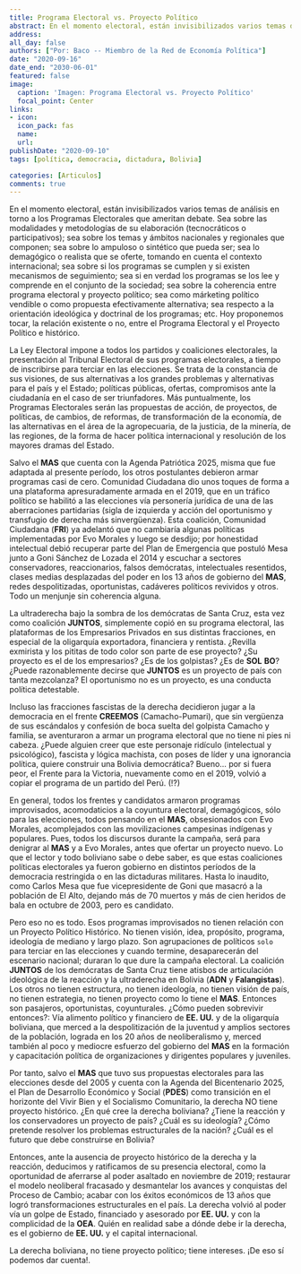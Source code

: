 ```yaml
---
title: Programa Electoral vs. Proyecto Político
abstract: En el momento electoral, están invisibilizados varios temas de análisis en torno a los Programas Electorales que ameritan debat
address:
all_day: false
authors: ["Por: Baco -- Miembro de la Red de Economía Política"]
date: "2020-09-16"
date_end: "2030-06-01"
featured: false
image:
  caption: 'Imagen: Programa Electoral vs. Proyecto Político'
  focal_point: Center
links:
- icon:
  icon_pack: fas
  name: 
  url: 
publishDate: "2020-09-10"
tags: [política, democracia, dictadura, Bolivia]

categories: [Articulos]
comments: true
---
```

En el momento electoral, están invisibilizados varios temas de análisis en torno a los Programas Electorales que ameritan debate. Sea sobre las modalidades y metodologías de su elaboración (tecnocráticos o participativos); sea sobre los temas y ámbitos nacionales y regionales que componen; sea sobre lo ampuloso o sintético que pueda ser; sea lo demagógico o realista que se oferte, tomando en cuenta el contexto internacional; sea sobre si los programas se cumplen y si existen mecanismos de seguimiento; sea si en verdad los programas se los lee y comprende en el conjunto de la sociedad; sea sobre la coherencia entre programa electoral y proyecto político; sea como márketing político vendible o como propuesta efectivamente alternativa; sea respecto a la orientación ideológica y doctrinal de los programas; etc.
Hoy proponemos tocar, la relación existente o no, entre el Programa Electoral y el Proyecto Político e histórico.

La Ley Electoral impone a todos los partidos y coaliciones electorales, la presentación al Tribunal Electoral de sus programas electorales, a tiempo de inscribirse para terciar en las elecciones. Se trata de la constancia de sus visiones, de sus alternativas a los grandes problemas y alternativas para el país y el Estado; políticas públicas, ofertas, compromisos ante la ciudadanía en el caso de ser triunfadores. Más puntualmente, los Programas Electorales serán las propuestas de acción, de proyectos, de políticas, de cambios, de reformas, de transformación de la economía, de las alternativas en el área de la agropecuaria, de la justicia, de la minería, de las regiones, de la forma de hacer política internacional y resolución de los mayores dramas del Estado. 

Salvo el **MAS** que cuenta con la Agenda Patriótica 2025, misma que fue adaptada al presente período, los otros postulantes debieron armar programas casi de cero.  Comunidad Ciudadana dio unos toques de forma a una plataforma apresuradamente armada en el 2019, que en un tráfico político se habilitó a las elecciones vía personería jurídica de una de las aberraciones partidarias (sigla de izquierda y acción del oportunismo y transfugio de derecha más sinvergüenza). Esta coalición, Comunidad Ciudadana (**FRI**) ya adelantó que no cambiaría algunas políticas implementadas por Evo Morales y luego se desdijo; por honestidad intelectual debió recuperar parte del Plan de Emergencia que postuló Mesa junto a Goni Sánchez de Lozada el 2014 y  escuchar a sectores conservadores, reaccionarios, falsos demócratas, intelectuales resentidos, clases medias desplazadas del poder en los 13 años de gobierno del **MAS**, redes despolitizadas, oportunistas, cadáveres políticos revividos y otros. Todo un menjunje sin coherencia alguna.

La ultraderecha bajo la sombra de los demócratas de Santa Cruz, esta vez como coalición **JUNTOS**, simplemente copió en su programa electoral, las plataformas de los Empresarios Privados en sus distintas fracciones, en especial de la oligarquía exportadora, financiera y rentista. ¿Revilla exmirista y los pititas de todo color son parte de ese proyecto? ¿Su proyecto es el de los empresarios? ¿Es de los golpistas? ¿Es de **SOL** **BO**? ¿Puede razonablemente decirse que **JUNTOS** es un proyecto de país con tanta mezcolanza? El oportunismo no es un proyecto, es una conducta política detestable.

Incluso las fracciones fascistas de la derecha decidieron jugar a la democracia en el frente **CREEMOS**  (Camacho-Pumari), que sin vergüenza de sus escándalos y confesión de boca suelta del golpista Camacho y familia, se aventuraron a armar un programa electoral que no tiene ni pies ni cabeza. ¿Puede alguien creer que este personaje ridículo (intelectual y psicológico), fascista y lógica machista, con poses de líder y una ignorancia política, quiere construir una Bolivia democrática? Bueno… por si fuera peor, el Frente para la Victoria, nuevamente como en el 2019, volvió a copiar el programa de un partido del Perú. (!?)

En general, todos los frentes y candidatos armaron programas improvisados, acomodaticios a la coyuntura electoral, demagógicos, sólo para las elecciones, todos pensando en el **MAS**, obsesionados con Evo Morales, acomplejados con las movilizaciones campesinas indígenas y populares. Pues, todos los discursos durante la campaña, será para denigrar al **MAS** y a Evo Morales, antes que ofertar un proyecto nuevo. Lo que el lector y todo boliviano sabe o debe saber, es que estas coaliciones políticas electorales ya fueron gobierno en distintos períodos de la democracia restringida o en las dictaduras militares. Hasta lo inaudito, como Carlos Mesa que fue vicepresidente de Goni que masacró a la población de El Alto, dejando más de 70 muertos y más de cien heridos de bala en octubre de 2003, pero es candidato.  

Pero eso no es todo. Esos programas improvisados no tienen relación con un Proyecto Político Histórico. No tienen visión, idea, propósito, programa, ideología de mediano y largo plazo. Son agrupaciones de políticos `solo` para terciar en las elecciones y cuando termine, desaparecerán del escenario nacional; duraran lo que dure la campaña electoral. La coalición **JUNTOS** de los demócratas de Santa Cruz tiene atisbos de articulación ideológica de la reacción y la ultraderecha en Bolivia (**ADN** y **Falangistas**).  Los otros no tienen estructura, no tienen ideología, no tienen visión de país, no tienen estrategia, no tienen proyecto como lo tiene el **MAS**. Entonces son pasajeros, oportunistas, coyunturales. ¿Cómo pueden sobrevivir entonces?: Vía alimento político y financiero de **EE. UU.** y de la oligarquía boliviana, que merced a la despolitización de la juventud y amplios sectores de la población, lograda en los 20 años de neoliberalismo y, merced también al poco y mediocre esfuerzo del gobierno del **MAS** en la formación y capacitación política de organizaciones y dirigentes populares y juveniles.

Por tanto, salvo el **MAS** que tuvo sus propuestas electorales para las elecciones desde del 2005 y cuenta con la Agenda del Bicentenario 2025, el Plan de Desarrollo Económico y Social (**PDES**) como transición en el horizonte del Vivir Bien y el Socialismo Comunitario, la derecha NO tiene proyecto histórico. ¿En qué cree la derecha boliviana? ¿Tiene la reacción y los conservadores un proyecto de país? ¿Cuál es su ideología? ¿Cómo pretende resolver los problemas estructurales de la nación? ¿Cuál es el futuro que debe construirse en Bolivia? 

Entonces, ante la ausencia de proyecto histórico de la derecha y la reacción, deducimos y ratificamos de su presencia electoral, como la oportunidad de aferrarse al poder asaltado en noviembre de 2019; restaurar el modelo neoliberal fracasado y desmantelar los avances y conquistas del Proceso de Cambio; acabar con los éxitos económicos de 13 años que logró transformaciones estructurales en el país. La derecha volvió al poder vía un golpe de Estado, financiado y asesorado por **EE. UU.** y con la complicidad de la **OEA**. Quién en realidad sabe a dónde debe ir la derecha, es el gobierno de **EE. UU.** y el capital internacional. 

La derecha boliviana, no tiene proyecto político; tiene intereses. ¡De eso sí podemos dar cuenta!.
  

